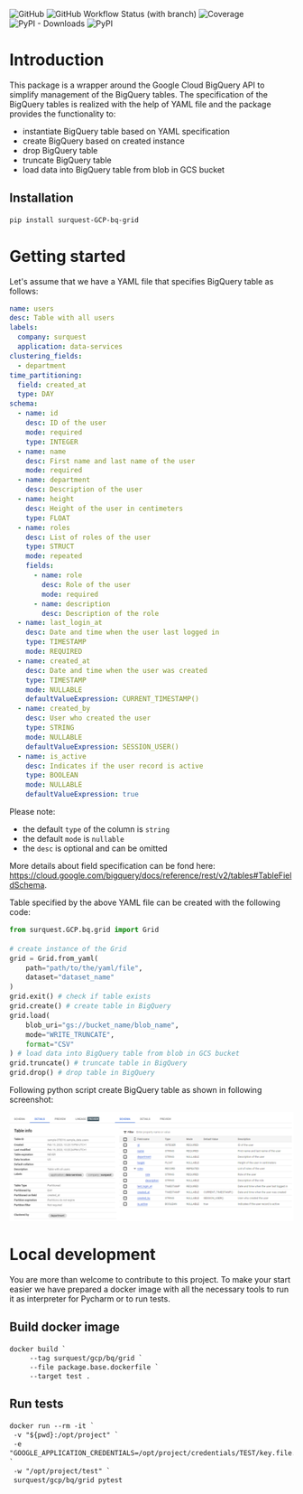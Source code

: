 ![GitHub](https://img.shields.io/github/license/surquest/python-gcp-bq-grid?style=flat-square)
![GitHub Workflow Status (with branch)](https://img.shields.io/github/actions/workflow/status/surquest/python-gcp-bq-grid/test.yml?branch=main&style=flat-square)
![Coverage](https://img.shields.io/endpoint?url=https://gist.githubusercontent.com/surquest/6e25c317000917840152a5e702e71963/raw/python-gcp-bq-grid.json&style=flat-square)
![PyPI - Downloads](https://img.shields.io/pypi/dm/surquest-GCP-bq-grid?style=flat-square)
![PyPI](https://img.shields.io/pypi/v/surquest-GCP-bq-grid)

# Introduction

This package is a wrapper around the Google Cloud BigQuery API to simplify management of the BigQuery tables. The specification of the BigQuery tables is realized with the help of YAML file and the package provides the functionality to:

* instantiate BigQuery table based on YAML specification
* create BigQuery based on created instance
* drop BigQuery table
* truncate BigQuery table
* load data into BigQuery table from blob in GCS bucket

## Installation

```bash
pip install surquest-GCP-bq-grid
```

# Getting started

Let's assume that we have a YAML file that specifies BigQuery table as follows:

```yaml
name: users
desc: Table with all users
labels:
  company: surquest
  application: data-services
clustering_fields:
  - department
time_partitioning:
  field: created_at
  type: DAY
schema:
  - name: id
    desc: ID of the user
    mode: required
    type: INTEGER
  - name: name
    desc: First name and last name of the user
    mode: required
  - name: department
    desc: Description of the user
  - name: height
    desc: Height of the user in centimeters
    type: FLOAT
  - name: roles
    desc: List of roles of the user
    type: STRUCT
    mode: repeated
    fields:
      - name: role
        desc: Role of the user
        mode: required
      - name: description
        desc: Description of the role
  - name: last_login_at
    desc: Date and time when the user last logged in
    type: TIMESTAMP
    mode: REQUIRED
  - name: created_at
    desc: Date and time when the user was created
    type: TIMESTAMP
    mode: NULLABLE
    defaultValueExpression: CURRENT_TIMESTAMP()
  - name: created_by
    desc: User who created the user
    type: STRING
    mode: NULLABLE
    defaultValueExpression: SESSION_USER()
  - name: is_active
    desc: Indicates if the user record is active
    type: BOOLEAN
    mode: NULLABLE
    defaultValueExpression: true
```
Please note:

* the default `type` of the column is `string`
* the default `mode` is `nullable`
* the `desc` is optional and can be omitted

More details about field specification can be fond here: https://cloud.google.com/bigquery/docs/reference/rest/v2/tables#TableFieldSchema.

Table specified by the above YAML file can be created with the following code:

```python
from surquest.GCP.bq.grid import Grid

# create instance of the Grid
grid = Grid.from_yaml(
    path="path/to/the/yaml/file",
    dataset="dataset_name"
)
grid.exit() # check if table exists
grid.create() # create table in BigQuery
grid.load(
    blob_uri="gs://bucket_name/blob_name",
    mode="WRITE_TRUNCATE",
    format="CSV"
) # load data into BigQuery table from blob in GCS bucket
grid.truncate() # truncate table in BigQuery
grid.drop() # drop table in BigQuery
```

Following python script create BigQuery table as shown in following screenshot:

![BigQuery Table](https://github.com/surquest/python-gcp-bq-grid/blob/6f7a67b14038feb904888e09f5b3cbd77834bc45/assets/img/bq.table.png)


# Local development

You are more than welcome to contribute to this project. To make your start easier we have prepared a docker image with all the necessary tools to run it as interpreter for Pycharm or to run tests.


## Build docker image
```
docker build `
     --tag surquest/gcp/bq/grid `
     --file package.base.dockerfile `
     --target test .
```

## Run tests
```
docker run --rm -it `
 -v "${pwd}:/opt/project" `
 -e "GOOGLE_APPLICATION_CREDENTIALS=/opt/project/credentials/TEST/key.file.json" `
 -w "/opt/project/test" `
 surquest/gcp/bq/grid pytest
```